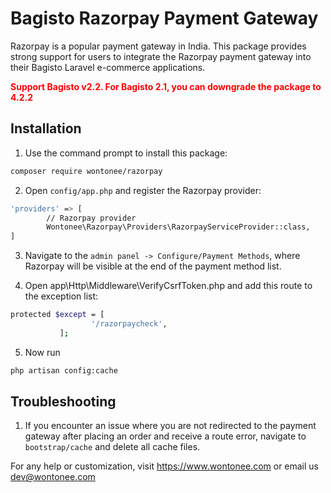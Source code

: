 # Bagisto Razorpay Payment Gateway
Razorpay is a popular payment gateway in India. This package provides strong support for users to integrate the Razorpay payment gateway into their Bagisto Laravel e-commerce applications.

**<span style="color:red;">Support Bagisto v2.2. For Bagisto 2.1, you can downgrade the package to 4.2.2</span>**

## Installation

1. Use the command prompt to install this package:
```sh
composer require wontonee/razorpay
```

2. Open `config/app.php` and register the Razorpay provider:
```sh
'providers' => [
        // Razorpay provider
        Wontonee\Razorpay\Providers\RazorpayServiceProvider::class,
]
```
3. Navigate to the `admin panel -> Configure/Payment Methods`, where Razorpay will be visible at the end of the payment method list.

4. Open app\Http\Middleware\VerifyCsrfToken.php and add this route to the exception list:
```sh
protected $except = [
                  '/razorpaycheck',
           ];
```

5. Now run 
```sh
php artisan config:cache
```

## Troubleshooting

1. If you encounter an issue where you are not redirected to the payment gateway after placing an order and receive a route error, navigate to `bootstrap/cache` and delete all cache files.


For any help or customization, visit <https://www.wontonee.com> or email us <dev@wontonee.com>
